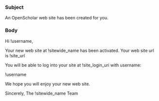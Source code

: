 ### Subject

An OpenScholar web site has been created for you.

### Body

Hi !username,

Your new web site at !sitewide_name has been activated. Your web site url is !site_url

You will be able to log into your site at !site_login_uri with username:

!username

We hope you will enjoy your new web site.

Sincerely,
The !sitewide_name Team
